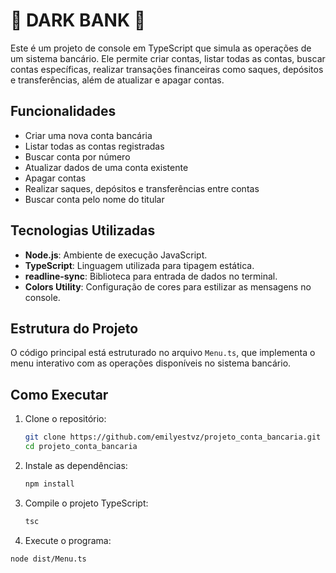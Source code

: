 # 🔮 DARK BANK 🔮

Este é um projeto de console em TypeScript que simula as operações de um sistema bancário. Ele permite criar contas, listar todas as contas, buscar contas específicas, realizar transações financeiras como saques, depósitos e transferências, além de atualizar e apagar contas.

## Funcionalidades
- Criar uma nova conta bancária
- Listar todas as contas registradas
- Buscar conta por número
- Atualizar dados de uma conta existente
- Apagar contas
- Realizar saques, depósitos e transferências entre contas
- Buscar conta pelo nome do titular

## Tecnologias Utilizadas
- **Node.js**: Ambiente de execução JavaScript.
- **TypeScript**: Linguagem utilizada para tipagem estática.
- **readline-sync**: Biblioteca para entrada de dados no terminal.
- **Colors Utility**: Configuração de cores para estilizar as mensagens no console.

## Estrutura do Projeto
O código principal está estruturado no arquivo `Menu.ts`, que implementa o menu interativo com as operações disponíveis no sistema bancário.


## Como Executar
1. Clone o repositório:
   ```bash
   git clone https://github.com/emilyestvz/projeto_conta_bancaria.git
   cd projeto_conta_bancaria

2. Instale as dependências:
   ```bash
   npm install

3. Compile o projeto TypeScript:
   ```bash
   tsc

4. Execute o programa:
  ```bash
  node dist/Menu.ts
